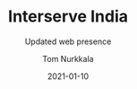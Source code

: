 ---
title: Interserve India
subtitle: Updated web presence
author: Tom Nurkkala
date: 2021-01-10
---